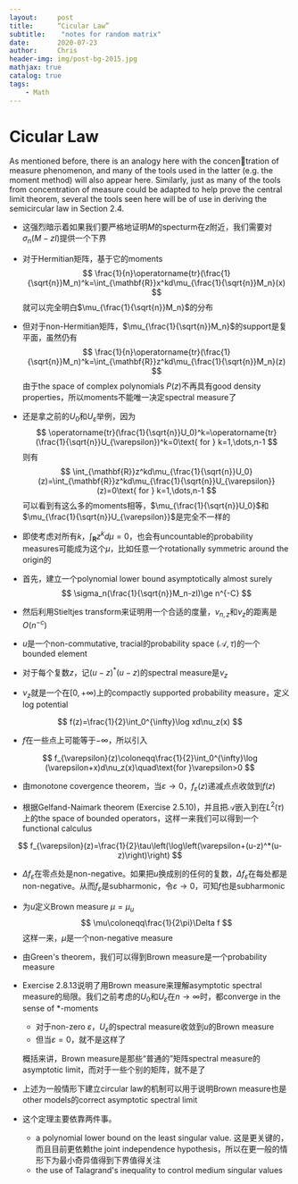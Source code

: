 ```yaml
---
layout:     post
title:      “Cicular Law”
subtitle:    "notes for random matrix"
date:       2020-07-23
author:     Chris
header-img: img/post-bg-2015.jpg
mathjax: true
catalog: true
tags:
    - Math
---
```


# Cicular Law

As mentioned before, there is an analogy here with the concentration of measure phenomenon, and many of the tools used in the latter (e.g. the moment method) will also appear here. Similarly, just as many of the tools from concentration of measure could be adapted to help prove the central limit theorem, several the tools seen here will be of use in deriving the semicircular law in Section 2.4.

* 这强烈暗示着如果我们要严格地证明$M$的specturm在$z$附近，我们需要对$\sigma_n(M-zI)$提供一个下界
* 对于Hermitian矩阵，基于它的moments
  $$
  \frac{1}{n}\operatorname{tr}(\frac{1}{\sqrt{n}}M_n)^k=\int_{\mathbf{R}}x^kd\mu_{\frac{1}{\sqrt{n}}M_n}(x)
  $$
  就可以完全明白$\mu_{\frac{1}{\sqrt{n}}M_n}$的分布
* 但对于non-Hermitian矩阵，$\mu_{\frac{1}{\sqrt{n}}M_n}$的support是复平面，虽然仍有
  $$
  \frac{1}{n}\operatorname{tr}(\frac{1}{\sqrt{n}}M_n)^k=\int_{\mathbf{R}}z^kd\mu_{\frac{1}{\sqrt{n}}M_n}(z)
  $$
  由于the space of complex polynomials $P(z)$不再具有good density properties，所以moments不能唯一决定spectral measure了

* 还是拿之前的$U_0$和$U_{\varepsilon}$举例，因为
  $$
  \operatorname{tr}(\frac{1}{\sqrt{n}}U_0)^k=\operatorname{tr}(\frac{1}{\sqrt{n}}U_{\varepsilon})^k=0\text{ for } k=1,\dots,n-1
  $$
  则有
  $$
  \int_{\mathbf{R}}z^kd\mu_{\frac{1}{\sqrt{n}}U_0}(z)=\int_{\mathbf{R}}z^kd\mu_{\frac{1}{\sqrt{n}}U_{\varepsilon}}(z)=0\text{ for } k=1,\dots,n-1
  $$
  可以看到有这么多的moments相等，$\mu_{\frac{1}{\sqrt{n}}U_0}$和$\mu_{\frac{1}{\sqrt{n}}U_{\varepsilon}}$是完全不一样的
* 即使考虑对所有$k$，$\int_{\mathbf{R}}z^kd\mu=0$，也会有uncountable的probability measures可能成为这个$\mu$，比如任意一个rotationally symmetric around the origin的

* 首先，建立一个polynomial lower bound asymptotically almost surely
  $$
  \sigma_n(\frac{1}{\sqrt{n}}M_n-zI)\ge n^{-C}
  $$
* 然后利用Stieltjes transform来证明用一个合适的度量，$\nu_{n,z}$和$\nu_z$的距离是$O(n^{-c})$



* $u$是一个non-commutative, tracial的probability space $(\mathcal{A},\tau)$的一个bounded element
* 对于每个复数$z$，记$(u-z)^*(u-z)$的spectral measure是$\nu_z$

* $\nu_z$就是一个在$[0,+\infty)$上的compactly supported probability measure，定义log potential

$$
f(z)=\frac{1}{2}\int_0^{\infty}\log xd\nu_z(x)
$$

* $f$在一些点上可能等于$-\infty$，所以引入

$$
f_{\varepsilon}(z)\coloneqq\frac{1}{2}\int_0^{\infty}\log (\varepsilon+x)d\nu_z(x)\quad\text{for }\varepsilon>0
$$

* 由monotone covergence theorem，当$\varepsilon\rightarrow 0$，$f_{\varepsilon}(z)$递减点点收敛到$f(z)$

* 根据Gelfand-Naimark theorem (Exercise 2.5.10)，并且把$\mathcal{A}$嵌入到在$L^2(\tau)$上的the space of bounded operators，这样一来我们可以得到一个functional calculus

$$
f_{\varepsilon}(z)=\frac{1}{2}\tau\left(\log\left(\varepsilon+(u-z)^*(u-z)\right)\right)
$$

* $\Delta f_{\varepsilon}$在零点处是non-negative。如果把$u$换成别的任何的复数，$\Delta f_{\varepsilon}$在每处都是non-negative。从而$f_{\varepsilon}$是subharmonic，令$\varepsilon\rightarrow 0$，可知$f$也是subharmonic
* 为$u$定义Brown measure $\mu=\mu_u$
  $$
  \mu\coloneqq\frac{1}{2\pi}\Delta f
  $$
这样一来，$\mu$是一个non-negative measure
* 由Green's theorem，我们可以得到Brown measure是一个probability measure
* Exercise 2.8.13说明了用Brown measure来理解asymptotic spectral measure的局限。我们之前考虑的$U_0$和$U_{\varepsilon}$在$n\rightarrow\infty$时，都converge in the sense of $*$-moments
  * 对于non-zero $\varepsilon$，$U_{\varepsilon}$的spectral measure收敛到$u$的Brown measure
  * 但当$\varepsilon=0$，就不是这样了

  概括来讲，Brown measure是那些“普通的”矩阵spectral measure的asymptotic limit，而对于一些个别的矩阵，就不是了
* 上述为一般情形下建立circular law的机制可以用于说明Brown measure也是other models的correct asymptotic spectral limit
* 这个定理主要依靠两件事。
  * a polynomial lower bound on the least singular value. 这是更关键的，而且目前更依赖the joint independence hypothesis，所以在更一般的情形下为最小奇异值得到下界值得关注
  * the use of Talagrand's inequality to control medium singular values
